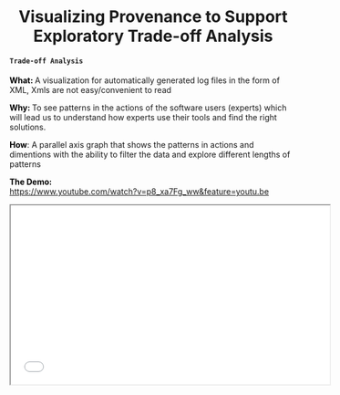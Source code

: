 <!-- ######## This is a comment, visible only in the source editor  ######## -->
<h1 style="text-align: center;">Visualizing Provenance to Support Exploratory Trade-off Analysis</h1>
<h4><code>Trade-off Analysis</code></h4>
<p><strong style="color: #000;"></strong></p>
<p><strong style="color: #000;">What: </strong><strong style="color: #000;"></strong>A visualization for automatically generated log files in the form of XML, Xmls are not easy/convenient to read</p>
<p><strong style="color: #000;">Why: </strong>To see patterns in the actions of the software users (experts) which will lead us to understand how experts use their tools and find the right solutions.</p>
<p><strong style="color: #000;">How</strong>: A parallel axis graph that shows the patterns in actions and dimentions with the ability to filter the data and explore different lengths of patterns</p>
<p><strong style="color: #000;">The Demo:</strong>&nbsp;<br /><a href="https://www.youtube.com/watch?v=p8_xa7Fg_ww&amp;feature=youtu.be">https://www.youtube.com/watch?v=p8_xa7Fg_ww&amp;feature=youtu.be</a></p>
<p><iframe width="560" height="314" src="//www.youtube.com/embed/p8_xa7Fg_ww" allowfullscreen="allowfullscreen"></iframe><br /><em></em></p>
